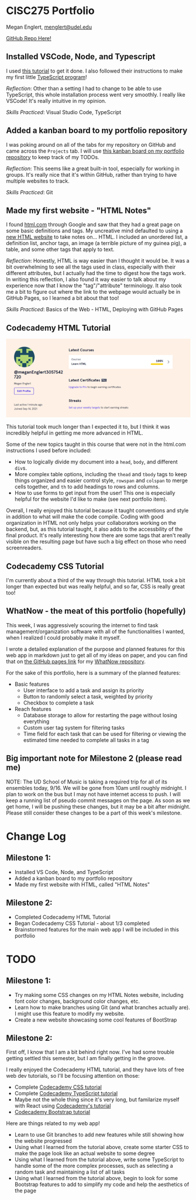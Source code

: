 # CISC275 Portfolio
Megan Englert, menglert@udel.edu

[GitHub Repo Here!](https://github.com/meganenglert/CISC275)

## Installed VSCode, Node, and Typescript
I used [this tutorial](https://neu-se.github.io/CS4530-CS5500-Spring-2021/tutorials/week1-getting-started) to get it done. I also followed their instructions to make my first little [TypeScript program](https://github.com/meganenglert/CISC275/blob/master/hello-world.ts)!

*Reflection*: Other than a setting I had to change to be able to use TypeScript, this whole installation process went very smoothly. I really like VSCode! It's really intuitive in my opinion.

*Skills Practiced*: Visual Studio Code, TypeScript

## Added a kanban board to my portfolio repository

I was poking around on all of the tabs for my repository on GitHub and came across the `Projects` tab. I will use [this kanban board on my portfolio repository](https://github.com/meganenglert/CISC275/projects/1) to keep track of my TODOs. 

*Reflection*: This seems like a great built-in tool, especially for working in groups. It's really nice that it's within GitHub, rather than trying to have multiple websites to track.

*Skills Practiced*: Git

## Made my first website - "HTML Notes"

I found [html.com](https://html.com/) through Google and saw that they had a great page on some basic definitions and tags. My uncreative mind defaulted to using a [new HTML website](https://meganenglert.github.io/CISC275/first-website) to take notes on... HTML. I included an unordered list, a definition list, anchor tags, an image (a terrible picture of my guinea pig), a table, and some other tags that apply to text.

*Reflection*: Honestly, HTML is way easier than I thought it would be. It was a bit overwhelming to see all the tags used in class, especially with their different attributes, but I actually had the time to digest how the tags work. In writing this reflection, I also found it way easier to talk about my experience now that I know the "tag"/"attribute" terminology. It also took me a bit to figure out where the link to the webpage would actually be in GitHub Pages, so I learned a bit about that too!

*Skills Practiced*: Basics of the Web - HTML, Deploying with GitHub Pages

## Codecademy HTML Tutorial

![HTML Tutorial Badge](HTMLcomplete.png "HTML Tutorial Badge")

This tutorial took much longer than I expected it to, but I think it was incredibly helpful in getting me more advanced in HTML.

Some of the new topics taught in this course that were not in the html.com instructions I used before included:

- How to logically divide my document into a `head`, `body`, and different `div`s.
- More complex table options, including the `thead` and `tbody` tags to keep things organized and easier control style, `rowspan` and `colspan` to merge cells together, and `th` to add headings to rows and columns.
- How to use forms to get input from the user! This one is especially helpful for the website I'd like to make (see next portfolio item).

Overall, I really enjoyed this tutorial because it taught conventions and style in addition to what will make the code compile. Coding with good organization in HTML not only helps your collaborators working on the backend, but, as this tutorial taught, it also adds to the accessbility of the final product. It's really interesting how there are some tags that aren't really visible on the resulting page but have such a big effect on those who need screenreaders.

## Codecademy CSS Tutorial

I'm currently about a third of the way through this tutorial. HTML took a bit longer than expected but was really helpful, and so far, CSS is really great too!

## WhatNow - the meat of this portfolio (hopefully)

This week, I was aggressively scouring the internet to find task management/organization software with all of the functionalities I wanted, when I realized I could probably make it myself. 

I wrote a detailed explanation of the purpose and planned features for this web app in markdown just to get all of my ideas on paper, and you can find that on [the GitHub pages link](https://meganenglert.github.io/WhatNow/) for my [WhatNow repository](https://github.com/meganenglert/WhatNow).

For the sake of this portfolio, here is a summary of the planned features:
- Basic features
    - User interface to add a task and assign its priority
    - Button to randomly select a task, weighted by priority
    - Checkbox to complete a task
- Reach features
    - Database storage to allow for restarting the page without losing everything
    - Custom user tag system for filtering tasks
    - Time field for each task that can be used for filtering or viewing the estimated time needed to complete all tasks in a tag


## Big important note for Milestone 2 (please read me)
NOTE: The UD School of Music is taking a required trip for all of its ensembles today, 9/16. We will be gone from 10am until roughly midnight. I plan to work on the bus but I may not have internet access to push. I will keep a running list of pseudo commit messages on the page. As soon as we get home, I will be pushing these changes, but it may be a bit after midnight. Please still consider these changes to be a part of this week's milestone.

# Change Log
## Milestone 1:
- Installed VS Code, Node, and TypeScript
- Added a kanban board to my portfolio repository
- Made my first website with HTML, called "HTML Notes"

## Milestone 2:
- Completed Codecademy HTML Tutorial
- Began Codecademy CSS Tutorial - about 1/3 completed
- Brainstormed features for the main web app I will be included in this portfolio

# TODO
## Milestone 1:
- Try making some CSS changes on my HTML Notes website, including font color changes, background color changes, etc.
- Learn how to make branches using Git (and what branches actually are). I might use this feature to modify my website.
- Create a new website showcasing some cool features of BootStrap

## Milestone 2:
First off, I know that I am a bit behind right now. I've had some trouble getting settled this semester, but I am finally getting in the groove.

I really enjoyed the Codecademy HTML tutorial, and they have lots of free web dev tutorials, so I'll be focusing attention on those:
- Complete [Codecademy CSS tutorial](https://www.codecademy.com/learn/learn-css)
- Complete [Codecademy TypeScript tutorial](https://www.codecademy.com/learn/learn-typescript)
- Maybe not the whole thing since it's very long, but familarize myself with React using [Codecademy's tutorial](https://www.codecademy.com/learn/react-101)
- [Codecademy Bootstrap tutorial](https://www.codecademy.com/learn/learn-bootstrap)

Here are things related to my web app!
- Learn to use Git branches to add new features while still showing how the website progressed
- Using what I learned from the tutorial above, create some starter CSS to make the page look like an actual website to some degree
- Using what I learned from the tutorial above, write some TypeScript to handle some of the more complex processes, such as selecting a random task and maintaining a list of all tasks
- Using what I learned from the tutorial above, begin to look for some Bootstrap features to add to simplify my code and help the aesthetics of the page